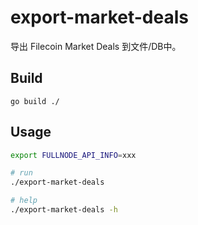 # export-market-deals


导出 Filecoin Market Deals 到文件/DB中。

## Build

`go build ./`

## Usage

```bash
export FULLNODE_API_INFO=xxx

# run
./export-market-deals

# help
./export-market-deals -h
```